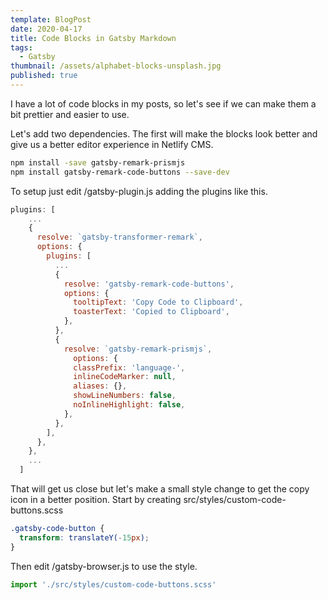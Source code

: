```yaml
---
template: BlogPost
date: 2020-04-17
title: Code Blocks in Gatsby Markdown
tags:
  - Gatsby
thumbnail: /assets/alphabet-blocks-unsplash.jpg
published: true
---
```


I have a lot of code blocks in my posts, so let's see if we can make them a bit prettier and easier to use.

Let's add two dependencies. The first will make the blocks look better and give us a better editor experience in Netlify CMS.

```bash
npm install -save gatsby-remark-prismjs
npm install gatsby-remark-code-buttons --save-dev
```

To setup just edit /gatsby-plugin.js adding the plugins like this.

```javascript
plugins: [
    ...
    {
      resolve: `gatsby-transformer-remark`,
      options: {
        plugins: [
          ...
          {
            resolve: 'gatsby-remark-code-buttons',
            options: {
              tooltipText: 'Copy Code to Clipboard',
              toasterText: 'Copied to Clipboard',
            },
          },
          {
            resolve: `gatsby-remark-prismjs`,
              options: {
              classPrefix: 'language-',
              inlineCodeMarker: null,
              aliases: {},
              showLineNumbers: false,
              noInlineHighlight: false,
            },
          },
        ],
      },
    },
    ...
  ]
```

That will get us close but let's make a small style change to get the copy icon in a better position. Start by creating src/styles/custom-code-buttons.scss

```scss
.gatsby-code-button {
  transform: translateY(-15px);
}
```

Then edit /gatsby-browser.js to use the style.

```javascript
import './src/styles/custom-code-buttons.scss'
```
